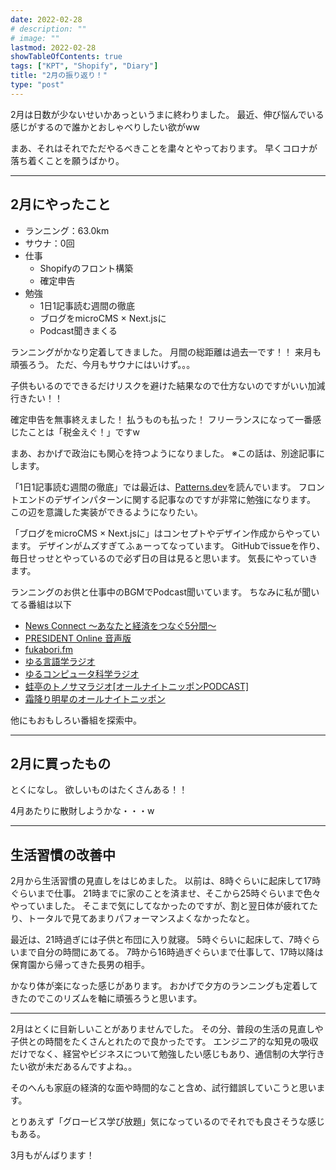 ```yaml
---
date: 2022-02-28
# description: ""
# image: ""
lastmod: 2022-02-28
showTableOfContents: true
tags: ["KPT", "Shopify", "Diary"]
title: "2月の振り返り！"
type: "post"
---
```


2月は日数が少ないせいかあっというまに終わりました。
最近、伸び悩んでいる感じがするので誰かとおしゃべりしたい欲がww

まあ、それはそれでただやるべきことを粛々とやっております。
早くコロナが落ち着くことを願うばかり。

---

## 2月にやったこと

- ランニング：63.0km
- サウナ：0回
- 仕事
  - Shopifyのフロント構築
  - 確定申告
- 勉強
  - 1日1記事読む週間の徹底
  - ブログをmicroCMS × Next.jsに
  - Podcast聞きまくる

ランニングがかなり定着してきました。
月間の総距離は過去一です！！
来月も頑張ろう。
ただ、今月もサウナにはいけず。。。

子供もいるのでできるだけリスクを避けた結果なので仕方ないのですがいい加減行きたい！！

確定申告を無事終えました！
払うものも払った！
フリーランスになって一番感じたことは「税金えぐ！」ですw

まあ、おかげで政治にも関心を持つようになりました。
※この話は、別途記事にします。

「1日1記事読む週間の徹底」では最近は、[Patterns.dev](https://www.patterns.dev/)を読んでいます。
フロントエンドのデザインパターンに関する記事なのですが非常に勉強になります。
この辺を意識した実装ができるようになりたい。

「ブログをmicroCMS × Next.jsに」はコンセプトやデザイン作成からやっています。
デザインがムズすぎてふぁーってなっています。
GitHubでissueを作り、毎日せっせとやっているので必ず日の目は見ると思います。
気長にやっていきます。

ランニングのお供と仕事中のBGMでPodcast聞いています。
ちなみに私が聞いてる番組は以下

- [News Connect 〜あなたと経済をつなぐ5分間〜](https://anchor.fm/takafumi-nomura4)
- [PRESIDENT Online 音声版](https://anchor.fm/30aau30c8u30d0u30f3u30af5)
- [fukabori.fm](https://fukabori.fm/)
- [ゆる言語学ラジオ](https://radio.ken-horimoto.com/)
- [ゆるコンピュータ科学ラジオ](https://anchor.fm/u5800u5143u898b5)
- [蛙亭のトノサマラジオ\[オールナイトニッポンPODCAST\]](https://podcast.1242.com/show/krkr/)
- [霜降り明星のオールナイトニッポン](https://www.allnightnippon.com/shimofuri/)

他にもおもしろい番組を探索中。

---

## 2月に買ったもの

とくになし。
欲しいものはたくさんある！！

4月あたりに散財しようかな・・・w

---

## 生活習慣の改善中

2月から生活習慣の見直しをはじめました。
以前は、8時ぐらいに起床して17時ぐらいまで仕事。
21時までに家のことを済ませ、そこから25時ぐらいまで色々やっていました。
そこまで気にしてなかったのですが、割と翌日体が疲れてたり、トータルで見てあまりパフォーマンスよくなかったなと。

最近は、21時過ぎには子供と布団に入り就寝。
5時ぐらいに起床して、7時ぐらいまで自分の時間にあてる。
7時から16時過ぎぐらいまで仕事して、17時以降は保育園から帰ってきた長男の相手。

かなり体が楽になった感じがあります。
おかげで夕方のランニングも定着してきたのでこのリズムを軸に頑張ろうと思います。

---

2月はとくに目新しいことがありませんでした。
その分、普段の生活の見直しや子供との時間をたくさんとれたので良かったです。
エンジニア的な知見の吸収だけでなく、経営やビジネスについて勉強したい感じもあり、通信制の大学行きたい欲が未だあるんですよね。。

そのへんも家庭の経済的な面や時間的なこと含め、試行錯誤していこうと思います。

とりあえず「グロービス学び放題」気になっているのでそれでも良さそうな感じもある。

3月もがんばります！
